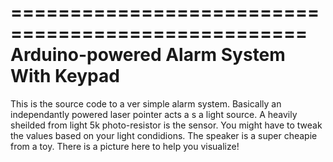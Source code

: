 ===================================================
Arduino-powered Alarm System With Keypad
==================================================


This is the source code to a ver simple alarm system. Basically an independantly powered laser pointer acts a s a light source. 
A heavily sheilded from light 5k photo-resistor is the sensor. You might have to tweak the values based on your light 
condidions. The speaker is a super cheapie from a toy. There is a picture here to help you visualize!
